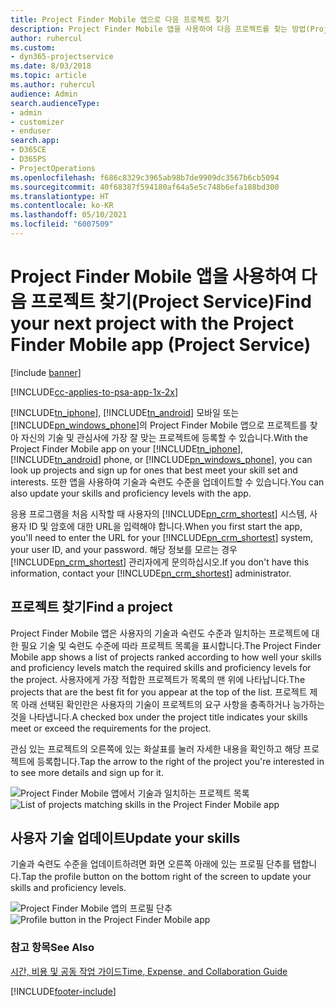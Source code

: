 ```yaml
---
title: Project Finder Mobile 앱으로 다음 프로젝트 찾기
description: Project Finder Mobile 앱을 사용하여 다음 프로젝트를 찾는 방법(Project Service)
author: ruhercul
ms.custom:
- dyn365-projectservice
ms.date: 8/03/2018
ms.topic: article
ms.author: ruhercul
audience: Admin
search.audienceType:
- admin
- customizer
- enduser
search.app:
- D365CE
- D365PS
- ProjectOperations
ms.openlocfilehash: f686c8329c3965ab98b7de9909dc3567b6cb5094
ms.sourcegitcommit: 40f68387f594180af64a5e5c748b6efa188bd300
ms.translationtype: HT
ms.contentlocale: ko-KR
ms.lasthandoff: 05/10/2021
ms.locfileid: "6007509"
---
```

# <a name="find-your-next-project-with-the-project-finder-mobile-app-project-service"></a><span data-ttu-id="ed3b0-103">Project Finder Mobile 앱을 사용하여 다음 프로젝트 찾기(Project Service)</span><span class="sxs-lookup"><span data-stu-id="ed3b0-103">Find your next project with the Project Finder Mobile app (Project Service)</span></span>

[!include [banner](../includes/psa-now-project-operations.md)]

[!INCLUDE[cc-applies-to-psa-app-1x-2x](../includes/cc-applies-to-psa-app-1x-2x.md)]

<span data-ttu-id="ed3b0-104">[!INCLUDE[tn_iphone](../includes/tn-iphone.md)], [!INCLUDE[tn_android](../includes/tn-android.md)] 모바일 또는 [!INCLUDE[pn_windows_phone](../includes/pn-windows-phone.md)]의 Project Finder Mobile 앱으로 프로젝트를 찾아 자신의 기술 및 관심사에 가장 잘 맞는 프로젝트에 등록할 수 있습니다.</span><span class="sxs-lookup"><span data-stu-id="ed3b0-104">With the Project Finder Mobile app on your [!INCLUDE[tn_iphone](../includes/tn-iphone.md)], [!INCLUDE[tn_android](../includes/tn-android.md)] phone, or [!INCLUDE[pn_windows_phone](../includes/pn-windows-phone.md)], you can look up projects and sign up for ones that best meet your skill set and interests.</span></span> <span data-ttu-id="ed3b0-105">또한 앱을 사용하여 기술과 숙련도 수준을 업데이트할 수 있습니다.</span><span class="sxs-lookup"><span data-stu-id="ed3b0-105">You can also update your skills and proficiency levels with the app.</span></span>  
  
 <span data-ttu-id="ed3b0-106">응용 프로그램을 처음 시작할 때 사용자의 [!INCLUDE[pn_crm_shortest](../includes/pn-crm-shortest.md)] 시스템, 사용자 ID 및 암호에 대한 URL을 입력해야 합니다.</span><span class="sxs-lookup"><span data-stu-id="ed3b0-106">When you first start the app, you'll need to enter the URL for your [!INCLUDE[pn_crm_shortest](../includes/pn-crm-shortest.md)] system, your user ID, and your password.</span></span> <span data-ttu-id="ed3b0-107">해당 정보를 모르는 경우 [!INCLUDE[pn_crm_shortest](../includes/pn-crm-shortest.md)] 관리자에게 문의하십시오.</span><span class="sxs-lookup"><span data-stu-id="ed3b0-107">If you don't have this information,  contact your [!INCLUDE[pn_crm_shortest](../includes/pn-crm-shortest.md)] administrator.</span></span>  
  
## <a name="find-a-project"></a><span data-ttu-id="ed3b0-108">프로젝트 찾기</span><span class="sxs-lookup"><span data-stu-id="ed3b0-108">Find a project</span></span>  
 <span data-ttu-id="ed3b0-109">Project Finder Mobile 앱은 사용자의 기술과 숙련도 수준과 일치하는 프로젝트에 대한 필요 기술 및 숙련도 수준에 따라 프로젝트 목록을 표시합니다.</span><span class="sxs-lookup"><span data-stu-id="ed3b0-109">The Project Finder Mobile app shows a list of projects ranked according to how well your skills and proficiency levels match the required skills and proficiency levels for the project.</span></span> <span data-ttu-id="ed3b0-110">사용자에게 가장 적합한 프로젝트가 목록의 맨 위에 나타납니다.</span><span class="sxs-lookup"><span data-stu-id="ed3b0-110">The projects that are the best fit for you appear at the top of the list.</span></span> <span data-ttu-id="ed3b0-111">프로젝트 제목 아래 선택된 확인란은 사용자의 기술이 프로젝트의 요구 사항을 충족하거나 능가하는 것을 나타냅니다.</span><span class="sxs-lookup"><span data-stu-id="ed3b0-111">A checked box under the project title indicates your skills meet or exceed the requirements for the project.</span></span>  
  
 <span data-ttu-id="ed3b0-112">관심 있는 프로젝트의 오른쪽에 있는 화살표를 눌러 자세한 내용을 확인하고 해당 프로젝트에 등록합니다.</span><span class="sxs-lookup"><span data-stu-id="ed3b0-112">Tap the arrow to the right of the project you're interested in to see more details and sign up for it.</span></span>  
  
 <span data-ttu-id="ed3b0-113">![Project Finder Mobile 앱에서 기술과 일치하는 프로젝트 목록](../psa/media/project-service-project-finder-list.png "Project Finder Mobile 앱에서 기술과 일치하는 프로젝트 목록")</span><span class="sxs-lookup"><span data-stu-id="ed3b0-113">![List of projects matching skills in the Project Finder Mobile app](../psa/media/project-service-project-finder-list.png "List of projects matching skills in the Project Finder Mobile app")</span></span>  
  
## <a name="update-your-skills"></a><span data-ttu-id="ed3b0-114">사용자 기술 업데이트</span><span class="sxs-lookup"><span data-stu-id="ed3b0-114">Update your skills</span></span>  
 <span data-ttu-id="ed3b0-115">기술과 숙련도 수준을 업데이트하려면 화면 오른쪽 아래에 있는 프로필 단추를 탭합니다.</span><span class="sxs-lookup"><span data-stu-id="ed3b0-115">Tap the profile button on the bottom right of the screen to update your skills and proficiency levels.</span></span>  
  
 <span data-ttu-id="ed3b0-116">![Project Finder Mobile 앱의 프로필 단추](../psa/media/project-service-project-finder-profile.png "Project Finder Mobile 앱의 프로필 단추")</span><span class="sxs-lookup"><span data-stu-id="ed3b0-116">![Profile button in the Project Finder Mobile app](../psa/media/project-service-project-finder-profile.png "Profile button in the Project Finder Mobile app")</span></span>  
  
### <a name="see-also"></a><span data-ttu-id="ed3b0-117">참고 항목</span><span class="sxs-lookup"><span data-stu-id="ed3b0-117">See Also</span></span>  
 [<span data-ttu-id="ed3b0-118">시간, 비용 및 공동 작업 가이드</span><span class="sxs-lookup"><span data-stu-id="ed3b0-118">Time, Expense, and Collaboration Guide</span></span>](../psa/time-expense-collaboration-guide.md)


[!INCLUDE[footer-include](../includes/footer-banner.md)]
